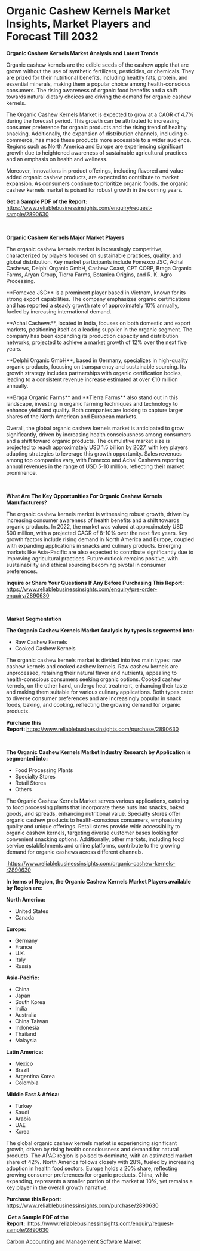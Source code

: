 <p><h1>Organic Cashew Kernels Market Insights, Market Players and Forecast Till 2032</h1></p><p><strong>Organic Cashew Kernels Market Analysis and Latest Trends</strong></p>
<p><p>Organic cashew kernels are the edible seeds of the cashew apple that are grown without the use of synthetic fertilizers, pesticides, or chemicals. They are prized for their nutritional benefits, including healthy fats, protein, and essential minerals, making them a popular choice among health-conscious consumers. The rising awareness of organic food benefits and a shift towards natural dietary choices are driving the demand for organic cashew kernels.</p><p>The Organic Cashew Kernels Market is expected to grow at a CAGR of 4.7% during the forecast period. This growth can be attributed to increasing consumer preference for organic products and the rising trend of healthy snacking. Additionally, the expansion of distribution channels, including e-commerce, has made these products more accessible to a wider audience. Regions such as North America and Europe are experiencing significant growth due to heightened awareness of sustainable agricultural practices and an emphasis on health and wellness.</p><p>Moreover, innovations in product offerings, including flavored and value-added organic cashew products, are expected to contribute to market expansion. As consumers continue to prioritize organic foods, the organic cashew kernels market is poised for robust growth in the coming years.</p></p>
<p><strong>Get a Sample PDF of the Report:&nbsp;</strong> <a href="https://www.reliablebusinessinsights.com/enquiry/request-sample/2890630?utm_campaign=2247&utm_medium=2&utm_source=Github&utm_content=ia&utm_term=14032025&utm_id=organic-cashew-kernels">https://www.reliablebusinessinsights.com/enquiry/request-sample/2890630</a></p>
<p>&nbsp;</p>
<p><strong>Organic Cashew Kernels Major Market Players</strong></p>
<p><p>The organic cashew kernels market is increasingly competitive, characterized by players focused on sustainable practices, quality, and global distribution. Key market participants include Fomexco JSC, Achal Cashews, Delphi Organic GmbH, Cashew Coast, CPT CORP, Braga Organic Farms, Aryan Group, Tierra Farms, Botanica Origins, and R. K. Agro Processing.</p><p>**Fomexco JSC** is a prominent player based in Vietnam, known for its strong export capabilities. The company emphasizes organic certifications and has reported a steady growth rate of approximately 10% annually, fueled by increasing international demand. </p><p>**Achal Cashews**, located in India, focuses on both domestic and export markets, positioning itself as a leading supplier in the organic segment. The company has been expanding its production capacity and distribution networks, projected to achieve a market growth of 12% over the next five years.</p><p>**Delphi Organic GmbH**, based in Germany, specializes in high-quality organic products, focusing on transparency and sustainable sourcing. Its growth strategy includes partnerships with organic certification bodies, leading to a consistent revenue increase estimated at over €10 million annually.</p><p>**Braga Organic Farms** and **Tierra Farms** also stand out in this landscape, investing in organic farming techniques and technology to enhance yield and quality. Both companies are looking to capture larger shares of the North American and European markets.</p><p>Overall, the global organic cashew kernels market is anticipated to grow significantly, driven by increasing health consciousness among consumers and a shift toward organic products. The cumulative market size is projected to reach approximately USD 1.5 billion by 2027, with key players adapting strategies to leverage this growth opportunity. Sales revenues among top companies vary, with Fomexco and Achal Cashews reporting annual revenues in the range of USD 5-10 million, reflecting their market prominence.</p></p>
<p>&nbsp;</p>
<p><strong>What Are The Key Opportunities For Organic Cashew Kernels Manufacturers?</strong></p>
<p><p>The organic cashew kernels market is witnessing robust growth, driven by increasing consumer awareness of health benefits and a shift towards organic products. In 2022, the market was valued at approximately USD 500 million, with a projected CAGR of 8-10% over the next five years. Key growth factors include rising demand in North America and Europe, coupled with expanding applications in snacks and culinary products. Emerging markets like Asia-Pacific are also expected to contribute significantly due to improving agricultural practices. Future outlook remains positive, with sustainability and ethical sourcing becoming pivotal in consumer preferences.</p></p>
<p><strong>Inquire or Share Your Questions If Any Before Purchasing This Report:</strong> <a href="https://www.reliablebusinessinsights.com/enquiry/pre-order-enquiry/2890630?utm_campaign=2247&utm_medium=2&utm_source=Github&utm_content=ia&utm_term=14032025&utm_id=organic-cashew-kernels">https://www.reliablebusinessinsights.com/enquiry/pre-order-enquiry/2890630</a></p>
<p>&nbsp;</p>
<p><strong>Market Segmentation</strong></p>
<p><strong>The Organic Cashew Kernels Market Analysis by types is segmented into:</strong></p>
<p><ul><li>Raw Cashew Kernels</li><li>Cooked Cashew Kernels</li></ul></p>
<p><p>The organic cashew kernels market is divided into two main types: raw cashew kernels and cooked cashew kernels. Raw cashew kernels are unprocessed, retaining their natural flavor and nutrients, appealing to health-conscious consumers seeking organic options. Cooked cashew kernels, on the other hand, undergo heat treatment, enhancing their taste and making them suitable for various culinary applications. Both types cater to diverse consumer preferences and are increasingly popular in snack foods, baking, and cooking, reflecting the growing demand for organic products.</p></p>
<p><strong>Purchase this Report:&nbsp;</strong><a href="https://www.reliablebusinessinsights.com/purchase/2890630?utm_campaign=2247&utm_medium=2&utm_source=Github&utm_content=ia&utm_term=14032025&utm_id=organic-cashew-kernels">https://www.reliablebusinessinsights.com/purchase/2890630</a></p>
<p>&nbsp;</p>
<p><strong>The Organic Cashew Kernels Market Industry Research by Application is segmented into:</strong></p>
<p><ul><li>Food Processing Plants</li><li>Specialty Stores</li><li>Retail Stores</li><li>Others</li></ul></p>
<p><p>The Organic Cashew Kernels Market serves various applications, catering to food processing plants that incorporate these nuts into snacks, baked goods, and spreads, enhancing nutritional value. Specialty stores offer organic cashew products to health-conscious consumers, emphasizing quality and unique offerings. Retail stores provide wide accessibility to organic cashew kernels, targeting diverse customer bases looking for convenient snacking options. Additionally, other markets, including food service establishments and online platforms, contribute to the growing demand for organic cashews across different channels.</p></p>
<p><a href="https://www.reliablebusinessinsights.com/organic-cashew-kernels-r2890630?utm_campaign=2247&utm_medium=2&utm_source=Github&utm_content=ia&utm_term=14032025&utm_id=organic-cashew-kernels">&nbsp;https://www.reliablebusinessinsights.com/organic-cashew-kernels-r2890630</a></p>
<p><strong>In terms of Region, the Organic Cashew Kernels Market Players available by Region are:</strong></p>
<p>
    <p> <strong> North America: </strong>
        <ul>
            <li>United States</li>
            <li>Canada</li>
        </ul>
        </p> 
    <p> <strong> Europe: </strong>
        <ul>
            <li>Germany</li>
            <li>France</li>
            <li>U.K.</li>
            <li>Italy</li>
            <li>Russia</li>
        </ul>
        </p> 
    <p> <strong> Asia-Pacific: </strong>
        <ul>
            <li>China</li>
            <li>Japan</li>
            <li>South Korea</li>
            <li>India</li>
            <li>Australia</li>
            <li>China Taiwan</li>
            <li>Indonesia</li>
            <li>Thailand</li>
            <li>Malaysia</li>
        </ul>
        </p> 
    <p> <strong> Latin America: </strong>
        <ul>
            <li>Mexico</li>
            <li>Brazil</li>
            <li>Argentina Korea</li>
            <li>Colombia</li>
        </ul>
        </p> 
    <p> <strong> Middle East & Africa: </strong>
        <ul>
            <li>Turkey</li>
            <li>Saudi</li>
            <li>Arabia</li>
            <li>UAE</li>
            <li>Korea</li>
        </ul>
    </p>
    </p>
<p><p>The global organic cashew kernels market is experiencing significant growth, driven by rising health consciousness and demand for natural products. The APAC region is poised to dominate, with an estimated market share of 42%. North America follows closely with 28%, fueled by increasing adoption in health food sectors. Europe holds a 20% share, reflecting growing consumer preferences for organic products. China, while expanding, represents a smaller portion of the market at 10%, yet remains a key player in the overall growth narrative.</p></p>
<p><strong>Purchase this Report: </strong><a href="https://www.reliablebusinessinsights.com/purchase/2890630?utm_campaign=2247&utm_medium=2&utm_source=Github&utm_content=ia&utm_term=14032025&utm_id=organic-cashew-kernels">https://www.reliablebusinessinsights.com/purchase/2890630</a></p>
<p>&nbsp;<strong>Get a Sample PDF of the Report:&nbsp;&nbsp;</strong><a href="https://www.reliablebusinessinsights.com/enquiry/request-sample/2890630?utm_campaign=2247&utm_medium=2&utm_source=Github&utm_content=ia&utm_term=14032025&utm_id=organic-cashew-kernels">https://www.reliablebusinessinsights.com/enquiry/request-sample/2890630</a></p>
<p><strong></strong></p>
<p><p><a href="https://github.com/bensemilia864/Market-Research-Report-List-1/blob/main/carbon-accounting-and-management-software-market.md?utm_campaign=2247&utm_medium=2&utm_source=Github&utm_content=ia&utm_term=14032025&utm_id=organic-cashew-kernels">Carbon Accounting and Management Software Market</a></p></p>